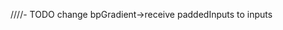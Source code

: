 <!-- - TODO rename lastLayerDeltaMap to currentLayerDeltaMap
- TODO rename backward, bpDeltaMap->deltaMap to nextLayerDeltaMap
- TODO rename LayerUtils.createLastLayerDeltaMap to createCurrentLayerDeltaMap

- TODO backward should receive ( inputs, inputNets )
    - TODO bpDeltaMap should use inputNets -->

////- TODO change bpGradient->receive paddedInputs  to inputs
<!-- - TODO change bpGradient->receive deltaMap to currentLayerDeltaMap -->
<!-- - TODO rename bpGradient to computeGradient -->